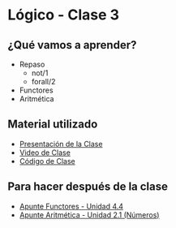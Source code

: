 # Lógico - Clase 3

## ¿Qué vamos a aprender?

* Repaso
  * not/1
  * forall/2
* Functores
* Aritmética

## Material utilizado

* [Presentación de la Clase](https://docs.google.com/presentation/d/1Dyb59JIbNsCSsGEOR9upAhLTJcQQ9r32Y8ualYU_tC4/edit#slide=id.g84f5639649_0_589)
* [Video de Clase](https://www.youtube.com/watch?v=LTlbei6YUzQ)
* [Código de Clase](https://github.com/pdep-st/seguimiento/blob/main/seguimiento/2021/logico/practica/clase-3.pl)

## Para hacer después de la clase

* [Apunte Functores - Unidad 4.4](https://docs.google.com/document/d/1I8Xvss7LBuUjV-GGiag7C8d9wa3vUB6B37Qi4LG-ts0/edit#heading=h.kch5p2qsmqt6)
* [Apunte Aritmética - Unidad 2.1 (Números)](https://docs.google.com/document/d/1I8Xvss7LBuUjV-GGiag7C8d9wa3vUB6B37Qi4LG-ts0/edit#heading=h.s68si36k6vf8)